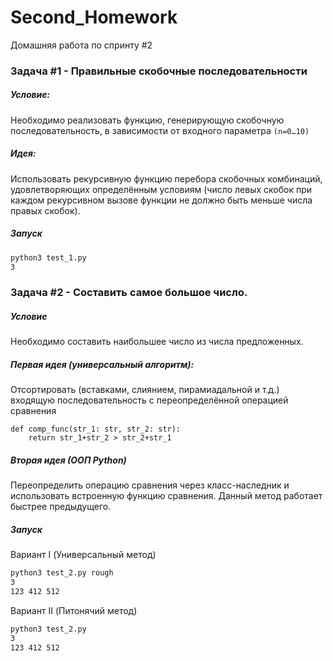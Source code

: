 # Second_Homework
Домашняя работа по спринту #2
### Задача #1 - Правильные скобочные последовательности
##### Условие:
Необходимо реализовать функцию, генерирующую скобочную
последовательность, в зависимости от входного параметра `(n=0…10)`
##### Идея:
Использовать рекурсивную функцию перебора скобочных комбинаций, удовлетворяющих определённым условиям (число левых скобок при каждом рекурсивном вызове функции не должно быть меньше числа правых скобок).
##### Запуск
```bash
python3 test_1.py
3
```
### Задача #2 - Составить самое большое число.
##### Условие
Необходимо составить наибольшее число из числа предложенных.
##### Первая идея (универсальный алгоритм):
Отсортировать (вставками, слиянием, пирамиадальной и т.д.) входящую последовательность с переопределённой операцией сравнения 
```
def comp_func(str_1: str, str_2: str):
    return str_1+str_2 > str_2+str_1
```
##### Вторая идея (ООП Python)
Переопределить операцию сравнения через класс-наследник и использовать встроенную функцию сравнения. Данный метод работает быстрее предыдущего.

##### Запуск
Вариант I (Универсальный метод)
```bash
python3 test_2.py rough
3
123 412 512
```
Вариант II (Питонячий метод)
```bash
python3 test_2.py
3
123 412 512
```
